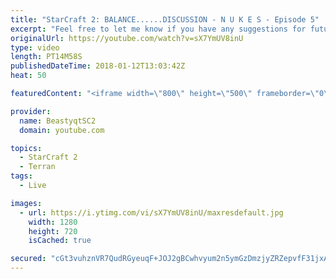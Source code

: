 ```yaml
---
title: "StarCraft 2: BALANCE......DISCUSSION - N U K E S - Episode 5"
excerpt: "Feel free to let me know if you have any suggestions for future videos. I hope you guys enjoy this one!  Check out my stream on twitch if you enjoy my YouTube content. I stream about 5/7 days a week - stream start time is around 9 PM CET. Link to my stream is down below.  JOIN MY DISCORD CHANNEL @ https://discord.gg/aJMGAEn"
originalUrl: https://youtube.com/watch?v=sX7YmUV8inU
type: video
length: PT14M58S
publishedDateTime: 2018-01-12T13:03:42Z
heat: 50

featuredContent: "<iframe width=\"800\" height=\"500\" frameborder=\"0\" src=\"https://www.youtube.com/embed/sX7YmUV8inU\" allow=\"accelerometer; autoplay; encrypted-media; gyroscope; picture-in-picture\" allowfullscreen></iframe>"

provider:
  name: BeastyqtSC2
  domain: youtube.com

topics:
  - StarCraft 2
  - Terran
tags:
  - Live

images:
  - url: https://i.ytimg.com/vi/sX7YmUV8inU/maxresdefault.jpg
    width: 1280
    height: 720
    isCached: true

secured: "cGt3vuhznVR7QudRGyeuqF+JOJ2gBCwhvyum2n5ymGzDmzjyZRZepvfF31jxAgNxAQEe16MfOzSh2BJu/ToPNhx3tXjN5KQEEYPDxOXbtoptlnFTR5h7vL8e8xAZlpFzuNFs/9QtSZaKNYzmIQf2ait1DRdn1rSrcfKtYIJfBAGUqfxm2n/K9bW24abhSId98rMy+v0cYsQdELyUKypG3cJ2iuPReZCtcN7I4+6dRdh0Sey/wh6PAifYkw5ftPSJUGM7Nnklwzlyt9RyvQg7hgMTAMNeYZT57czQPUZNVSHc6LLKB/T2tbwJNfasSG6m1nSDDCUnMC/4zGPo5SmxWvNU9ms9yf8A/mcWDQI9wHhlFKLVyWkXpgMgZmks/hnmF9pYWtyRR8oozG/lp7gDjSupGXGiXI82U8dX38qQdXk=;UovbLh7bBLQJV8XCmGFFEg=="
---
```


